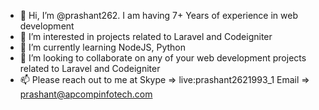 - 👋 Hi, I’m @prashant262. I am having 7+ Years of experience in web development
- 👀 I’m interested in projects related to Laravel and Codeigniter
- 🌱 I’m currently learning NodeJS, Python
- 💞️ I’m looking to collaborate on any of your web development projects related to Laravel and Codeigniter
- 📫 Please reach out to me at Skype => live:prashant2621993_1 Email => prashant@apcompinfotech.com

<!---
prashant262/prashant262 is a ✨ special ✨ repository because its `README.md` (this file) appears on your GitHub profile.
You can click the Preview link to take a look at your changes.
--->
